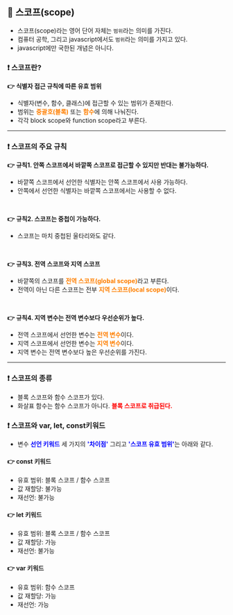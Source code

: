 ## 📌 스코프(scope)
- 스코프(scope)라는 영어 단어 자체는 `범위`라는 의미를 가진다.
- 컴퓨터 공학, 그리고 javascript에서도 `범위`라는 의미를 가지고 있다.
- javascript에만 국한된 개념은 아니다.

### ❗️ 스코프란?
__👉 식별자 접근 규칙에 따른 유효 범위__

- 식별자(변수, 함수, 클래스)에 접근할 수 있는 범위가 존재한다.
- 범위는 <span style="color:#ff7f00">__중괄호(블록)__</span> 또는 <span style="color:#ff7f00">__함수__</span>에 의해 나눠진다.
- 각각 block scope와 function scope라고 부른다.
---
### ❗️ 스코프의 주요 규칙
__👉 규칙1. 안쪽 스코프에서 바깥쪽 스코프로 접근할 수 있지만 반대는 불가능하다.__

- 바깥쪽 스코프에서 선언한 식별자는 안쪽 스코프에서 사용 가능하다.
- 안쪽에서 선언한 식별자는 바깥쪽 스코프에서는 사용할 수 없다.
</br>

__👉 규칙2. 스코프는 중첩이 가능하다.__

- 스코프는 마치 중첩된 울타리와도 같다.
</br>

__👉 규칙3. 전역 스코프와 지역 스코프__

- 바깥쪽의 스코프를 <span style="color:#ff7f00">__전역 스코프(global scope)__</span>라고 부른다.
- 전역이 아닌 다른 스코프는 전부 <span style="color:#ff7f00">__지역 스코프(local scope)__</span>이다.
</br>

__👉 규칙4. 지역 변수는 전역 변수보다 우선순위가 높다.__

- 전역 스코프에서 선언한 변수는 <span style="color:#ff7f00">__전역 변수__</span>이다.
- 지역 스코프에서 선언한 변수는 <span style="color:#ff7f00">__지역 변수__</span>이다.
- 지역 변수는 전역 변수보다 높은 우선순위를 가진다.
---
### ❗️ 스코프의 종류
- 블록 스코프와 함수 스코프가 있다.
- 화살표 함수는 함수 스코프가 아니다. <span style="color:red">__블록 스코프로 취급된다.__</span>

### ❗️ 스코프와 var, let, const키워드
- 변수 <span style="color:blue">__선언 키워드__</span> 세 가지의 <span style="color:blue">__'차이점'__</span> 그리고 <span style="color:blue">__'스코프 유효 범위'__</span>는 아래와 같다.

#### 👉 const 키워드
- 유효 범위: 블록 스코프 / 함수 스코프
- 값 재할당: 불가능
- 재선언: 불가능

#### 👉 let 키워드
- 유효 범위: 블록 스코프 / 함수 스코프
- 값 재할당: 가능
- 재선언: 불가능

#### 👉 var 키워드
- 유효 범위: 함수 스코프
- 값 재할당: 가능
- 재선언: 가능
